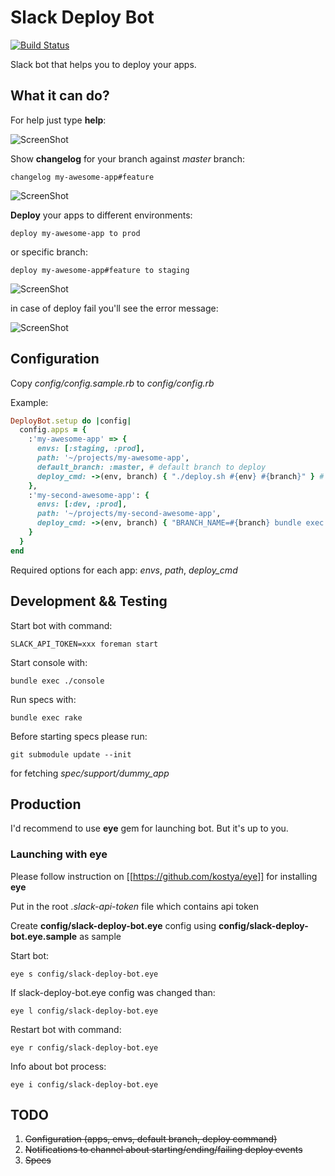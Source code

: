 # Slack Deploy Bot

[![Build Status](https://travis-ci.org/accessd/slack-deploy-bot.svg?branch=master)](https://travis-ci.org/accessd/slack-deploy-bot)

Slack bot that helps you to deploy your apps.

## What it can do?

For help just type **help**:

![ScreenShot](https://raw.github.com/accessd/slack-deploy-bot/master/images/help-command.png)


Show **changelog** for your branch against *master* branch:

    changelog my-awesome-app#feature

![ScreenShot](https://raw.github.com/accessd/slack-deploy-bot/master/images/changelog-command.png)


**Deploy** your apps to different environments:

    deploy my-awesome-app to prod

or specific branch:

    deploy my-awesome-app#feature to staging

![ScreenShot](https://raw.github.com/accessd/slack-deploy-bot/master/images/deploy-command.png)


in case of deploy fail you'll see the error message:

![ScreenShot](https://raw.github.com/accessd/slack-deploy-bot/master/images/deploy-failed.png)

## Configuration

Copy *config/config.sample.rb* to *config/config.rb*

Example:

```ruby
DeployBot.setup do |config|
  config.apps = {
    :'my-awesome-app' => {
      envs: [:staging, :prod],
      path: '~/projects/my-awesome-app',
      default_branch: :master, # default branch to deploy
      deploy_cmd: ->(env, branch) { "./deploy.sh #{env} #{branch}" } # deploy with Ansible for example
    },
    :'my-second-awesome-app': {
      envs: [:dev, :prod],
      path: '~/projects/my-second-awesome-app',
      deploy_cmd: ->(env, branch) { "BRANCH_NAME=#{branch} bundle exec cap #{env} deploy" } # deploy with Capistrano
    }
  }
end
```

Required options for each app: *envs*, *path*, *deploy_cmd*

## Development && Testing

Start bot with command:

    SLACK_API_TOKEN=xxx foreman start

Start console with:

    bundle exec ./console

Run specs with:

    bundle exec rake

Before starting specs please run:

    git submodule update --init

for fetching *spec/support/dummy_app*

## Production

I'd recommend to use **eye** gem for launching bot. But it's up to you.

### Launching with eye

Please follow instruction on [[https://github.com/kostya/eye]] for installing **eye**

Put in the root *.slack-api-token* file which contains api token

Create **config/slack-deploy-bot.eye** config using **config/slack-deploy-bot.eye.sample** as sample

Start bot:

    eye s config/slack-deploy-bot.eye

If slack-deploy-bot.eye config was changed than:

    eye l config/slack-deploy-bot.eye

Restart bot with command:

    eye r config/slack-deploy-bot.eye

Info about bot process:

    eye i config/slack-deploy-bot.eye

## TODO

1. ~~Configuration (apps, envs, default branch, deploy command)~~
2. ~~Notifications to channel about starting/ending/failing deploy events~~
3. ~~Specs~~
